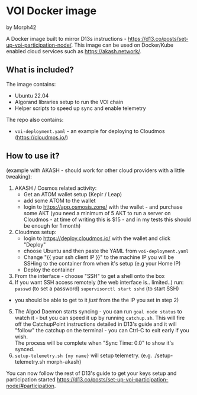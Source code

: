 # VOI Docker image

by Morph42

A Docker image built to mirror D13s instructions - https://d13.co/posts/set-up-voi-participation-node/.  This image can be used on Docker/Kube enabled cloud services such as https://akash.network/. 

## What is included?

The image contains:

  * Ubuntu 22.04
  * Algorand libraries setup to run the VOI chain
  * Helper scripts to speed up sync and enable telemetry

The repo also contains:

  *  `voi-deployment.yaml` - an example for deploying to Cloudmos (https://cloudmos.io/)

## How to use it? 

(example with AKASH - should work for other cloud providers with a little tweaking):

1) AKASH / Cosmos related activity:
   * Get an ATOM wallet setup (Kepir / Leap)
   * add some ATOM to the wallet
   * login to https://app.osmosis.zone/ with the wallet - and purchase some AKT (you need a minimum of 5 AKT to run a server on Cloudmos - at time of writing this is $15 - and in my tests this should be enough for 1 month)
2) Cloudmos setup: 
   * login to https://deploy.cloudmos.io/ with the wallet and click "Deploy"
   * choose Ubuntu and then paste the YAML from `voi-deployment.yaml`
   * Change "{{ your ssh client IP }}" to the machine IP you will be SSHing to the container from when it's setup (e.g your Home IP)
   * Deploy the container
3) From the interface - choose "SSH" to get a shell onto the box
4) If you want SSH access remotely (the web interface is.. limited..) run:
  `passwd` (to set a password)
  `supervisorctl start sshd` (to start SSH)
  - you should be able to get to it _just_ from the the IP you set in step 2)
5) The Algod Daemon starts syncing - you can run `goal node status` to watch it - but you can speed it up by running `catchup.sh`. This will fire off the CatchupPoint instructions detailed in D13's guide and it will "follow" the catchup on the terminal - you can Ctrl-C to exit early if you wish.   
  The process will be complete when "Sync Time: 0.0" to show it's synced.
6) `setup-telemetry.sh {my name}` will setup telemetry. (e.g. ./setup-telemetry.sh morph-akash) 


You can now follow the rest of D13's guide to get your keys setup and participation started https://d13.co/posts/set-up-voi-participation-node/#participation. 

